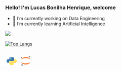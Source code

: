 ### Hello! I'm Lucas Bonilha Henrique, welcome 



- 🔭 I’m currently working on Data Engineering
- 🌱 I’m currently learning Artificial Intelligence

<picture>
  <source
    srcset="https://github-readme-stats.vercel.app/api?username=lubohen&show_icons=true&theme=dark"
    media="(prefers-color-scheme: dark)"
  />
  <source
    srcset="https://github-readme-stats.vercel.app/api?username=lubohen&show_icons=true"
    media="(prefers-color-scheme: light), (prefers-color-scheme: no-preference)"
  />
  <img src="https://github-readme-stats.vercel.app/api?username=lubohen&show_icons=true" />
</picture>

[![Top Langs](https://github-readme-stats.vercel.app/api/top-langs/?username=lubohen&layout=compact&theme=dark)](https://github.com/lubohen/github-readme-stats)

<div style="display: inline_block"><br>
  <img align="center" alt="Lucas-Python" height="30" width="40" src="https://raw.githubusercontent.com/devicons/devicon/master/icons/python/python-original.svg">
  <img align="center" alt="Lucas-jupyter" height="30" width="40" src="https://raw.githubusercontent.com/devicons/devicon/master/icons/jupyter/jupyter-original.svg">
</div>
